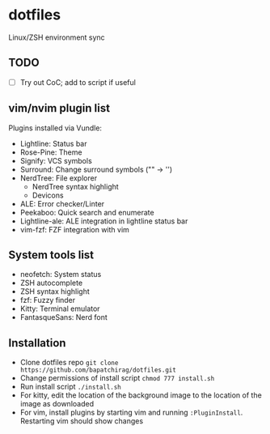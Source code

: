 # dotfiles
Linux/ZSH environment sync

## TODO
- [ ] Try out CoC; add to script if useful

## vim/nvim plugin list 

Plugins installed via Vundle:
- Lightline: Status bar
- Rose-Pine: Theme
- Signify: VCS symbols
- Surround: Change surround symbols ("" -> '')
- NerdTree: File explorer
    - NerdTree syntax highlight
    - Devicons
- ALE: Error checker/Linter
- Peekaboo: Quick search and enumerate
- Lightline-ale: ALE integration in lightline status bar
- vim-fzf: FZF integration with vim

## System tools list
- neofetch: System status
- ZSH autocomplete
- ZSH syntax highlight
- fzf: Fuzzy finder
- Kitty: Terminal emulator
- FantasqueSans: Nerd font


## Installation
- Clone dotfiles repo
`git clone https://github.com/bapatchirag/dotfiles.git`
- Change permissions of install script
`chmod 777 install.sh`
- Run install script
`./install.sh`
- For kitty, edit the location of the background image to the location of the image as downloaded
- For vim, install plugins by starting vim and running `:PluginInstall`. Restarting vim should show changes
